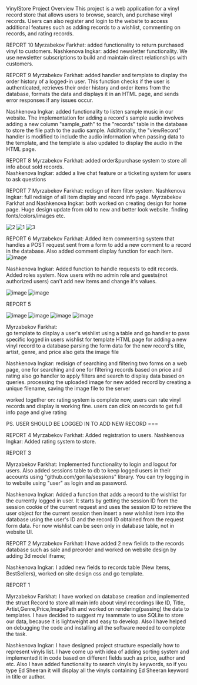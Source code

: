 VinylStore
Project Overview
This project is a web application for a vinyl record store that allows users to browse, search, and purchase vinyl records. Users can also register and login to the website to access additional features such as adding records to a wishlist, commenting on records, and rating records.

REPORT 10
Myrzabekov Farkhat: added functionality to return purchased vinyl to customers.
Nashkenova Ingkar: added newsletter functionality.
We use newsletter subscriptions to build and maintain direct relationships with customers.

REPORT 9
Myrzabekov Farkhat: added handler and template to display the order history of a logged-in user. This function checks if the user is authenticated, retrieves their order history and order items from the database, formats the data and displays it in an HTML page, and sends error responses if any issues occur.

Nashkenova Ingkar: added functionality to listen sample music in our website. The implementation for adding a record's sample audio involves adding a new column "sample_path" to the "records" table in the database to store the file path to the audio sample. Additionally, the "viewRecord" handler is modified to include the audio information when passing data to the template, and the template is also updated to display the audio in the HTML page.

REPORT 8
Myrzabekov Farkhat: added order&purchase system to store all info about sold records.  
Nashkenova Ingkar: added a live chat feature or a ticketing system for users to ask questions

REPORT 7
Myrzabekov Farkhat: redisgn of item filter system.
Nashkenova Ingkar: full redisign of all item display and record info page. 
Myrzabekov Farkhat and Nashkenova Ingkar: both worked on creating design for home page.
Huge design update from old to new and better look website.
finding fonts/colors/images etc.


![2](https://user-images.githubusercontent.com/91084290/230431903-70d88a91-27ea-4ad9-b4cb-214c5e47a21c.png)
![1](https://user-images.githubusercontent.com/91084290/230431874-9875a117-5c3a-4063-b38f-b18f073549b6.png)
![3](https://user-images.githubusercontent.com/91084290/230432523-1c5568ea-14ca-4728-8b7f-1522073c0749.png)






REPORT 6
Myrzabekov Farkhat:
Added item commenting system that handles a POST request sent from a form to add a new comment to a record in the database.
Also added comment display function for each item.
![image](https://user-images.githubusercontent.com/91084290/227905068-cce69342-f196-48aa-a93e-ae20b2a47c95.png)

Nashkenova Ingkar:
Added function to handle requests to edit records.
Added roles system.
Now users with no admin role and guests(not authorized users) can't add new items and change it's values.

![image](https://user-images.githubusercontent.com/91084290/227904880-266aee2f-f1f8-4d9d-bdf2-841995124cce.png)
![image](https://user-images.githubusercontent.com/91084290/227904988-d80071dc-4ab2-4dec-854e-4146bf92a2d8.png)



REPORT 5

![image](https://user-images.githubusercontent.com/91084290/224551630-227ed2d0-2ea4-47cf-b561-309d528b8b4b.png)
![image](https://user-images.githubusercontent.com/91084290/224551651-451c63ac-b127-4618-bd8e-575a628a89e1.png)
![image](https://user-images.githubusercontent.com/91084290/224551670-b8740a26-f074-4f3f-883b-72e0a2625774.png)
![image](https://user-images.githubusercontent.com/91084290/224551688-6c67ec38-9251-4916-83a9-b26ca5220bb1.png)


Myrzabekov Farkhat:  
go template to display a user's wishlist using a table and go handler to pass specific logged in users wishlist for template
HTML page for adding a new vinyl record to a database
parsing the form data for the new record's title, artist, genre, and price also gets the image file

Nashkenova Ingkar:
redisign of searching and filtering
two forms on a web page, one for searching and one for filtering records based on price and rating
also go handler to apply filters and search to display data based on queries.
processing the uploaded image for new added record by creating a unique filename, saving the image file to the server

worked together on:
rating system is complete now, users can rate vinyl records and display is working fine.
users can click on records to get full info page and give rating

PS. USER SHOULD BE LOGGED IN TO ADD NEW RECORD ===

REPORT 4
Myrzabekov Farkhat: Added registration to users. 
Nashkenova Ingkar: Added rating system to store.

REPORT 3

Myrzabekov Farkhat: Implemented functionality to login and logout for users. Also added sessions table to db to keep logged users in their accounts using "github.com/gorilla/sessions" library. 
You can try logging in to website using "user" as login and as password.

Nashkenova Ingkar: Added a function that adds a record to the wishlist for the currently logged in user. It starts by getting the session ID from the session cookie of the current request and uses the session ID to retrieve the user object for the current session then insert a new wishlist item into the database using the user's ID and the record ID obtained from the request form data. 
For now wishlist can be seen only in database table, not in website UI.


REPORT 2
Myrzabekov Farkhat: I have added 2 new fieilds to the records database such as sale and preorder and worked on website design by adding 3d model iframe;

Nashkenova Ingkar: I added new fields to records table (New Items, BestSellers), worked on site design css and go template.



REPORT 1

Myrzabekov Farkhat: I have worked on database creation and implemented the struct Record to store all main info 
about vinyl recordings like ID, Title, Artist,Genre,Price,ImagePath and worked on rendering(passing) the data to templates.
I have decided to suggest my teammate to use SQLite to store our data, because it is lightweight and easy to develop. 
Also I have helped on debugging the code and installing all the software needed to complete the task.

Nashkenova Ingkar: I have designed project structure especially how to represent vinyls list. I have come up with
idea of adding sorting system and implemented it in code based on different fields such as price, author and etc.
Also I have added functionality to search vinyls by keywords, so if you type Ed Sheeran it will display all the 
vinyls containing Ed Sheeran keyword in title or author. 

